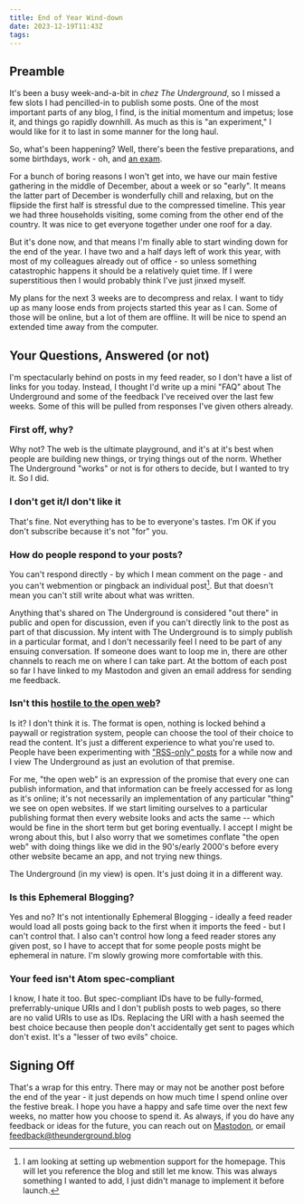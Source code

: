 ```yaml
---
title: End of Year Wind-down
date: 2023-12-19T11:43Z
tags:
---
```

## Preamble

It's been a busy week-and-a-bit in *chez The Underground*, so I missed a few slots I had pencilled-in to publish some posts. One of the most important parts of any blog, I find, is the initial momentum and impetus; lose it, and things go rapidly downhill. As much as this is "an experiment," I would like for it to last in some manner for the long haul.

So, what's been happening? Well, there's been the festive preparations, and some birthdays, work - oh, and [an exam][exam].

For a bunch of boring reasons I won't get into, we have our main festive gathering in the middle of December, about a week or so "early". It means the latter part of December is wonderfully chill and relaxing, but on the flipside the first half is stressful due to the compressed timeline. This year we had three households visiting, some coming from the other end of the country. It was nice to get everyone together under one roof for a day.

But it's done now, and that means I'm finally able to start winding down for the end of the year. I have two and a half days left of work this year, with most of my colleagues already out of office - so unless something catastrophic happens it should be a relatively quiet time. If I were superstitious then I would probably think I've just jinxed myself.

My plans for the next 3 weeks are to decompress and relax. I want to tidy up as many loose ends from projects started this year as I can. Some of those will be online, but a lot of them are offline. It will be nice to spend an extended time away from the computer.
## Your Questions, Answered (or not)

I'm spectacularly behind on posts in my feed reader, so I don't have a list of links for you today. Instead, I thought I'd write up a mini "FAQ" about The Underground and some of the feedback I've received over the last few weeks. Some of this will be pulled from responses I've given others already.
### First off, why?

Why not? The web is the ultimate playground, and it's at it's best when people are building new things, or trying things out of the norm. Whether The Underground "works" or not is for others to decide, but I wanted to try it. So I did.

### I don't get it/I don't like it

That's fine. Not everything has to be to everyone's tastes. I'm OK if you don't subscribe because it's not "for" you.

### How do people respond to your posts?

You can't respond directly - by which I mean comment on the page - and you can't webmention or pingback an individual post[^1]. But that doesn't mean you can't still write about what was written.

Anything that's shared on The Underground is considered "out there" in public and open for discussion, even if you can't directly link to the post as part of that discussion. My intent with The Underground is to simply publish in a particular format, and I don't necessarily feel I need to be part of any ensuing conversation. If someone does want to loop me in, there are other channels to reach me on where I can take part. At the bottom of each post so far I have linked to my Mastodon and given an email address for sending me feedback.

### Isn't this [hostile to the open web][hostile]?

Is it? I don't think it is. The format is open, nothing is locked behind a paywall or registration system, people can choose the tool of their choice to read the content. It's just a different experience to what you're used to. People have been experimenting with ["RSS-only" posts][rssclub] for a while now and I view The Underground as just an evolution of that premise.

For me, "the open web" is an expression of the promise that every one can publish information, and that information can be freely accessed for as long as it's online; it's not necessarily an implementation of any particular "thing" we see on open websites. If we start limiting ourselves to a particular publishing format then every website looks and acts the same -- which would be fine in the short term but get boring eventually. I accept I might be wrong about this, but I also worry that we sometimes conflate "the open web" with doing things like we did in the 90's/early 2000's before every other website became an app, and not trying new things.

The Underground (in my view) is open. It's just doing it in a different way.

### Is this Ephemeral Blogging?

Yes and no? It's not intentionally Ephemeral Blogging - ideally a feed reader would load all posts going back to the first when it imports the feed - but I can't control that. I also can't control how long a feed reader stores any given post, so I have to accept that for some people posts might be ephemeral in nature. I'm slowly growing more comfortable with this.

### Your feed isn't Atom spec-compliant

I know, I hate it too. But spec-compliant IDs have to be fully-formed, preferrably-unique URIs and I don't publish posts to web pages, so there are no valid URIs to use as IDs. Replacing the URI with a hash seemed the best choice because then people don't accidentally get sent to pages which don't exist. It's a "lesser of two evils" choice.

## Signing Off

That's a wrap for this entry. There may or may not be another post before the end of the year - it just depends on how much time I spend online over the festive break. I hope you have a happy and safe time over the next few weeks, no matter how you choose to spend it. As always, if you do have any feedback or ideas for the future, you can reach out on [Mastodon][masto], or email [feedback@theunderground.blog][mail]


[exam]: https://chrismcleod.dev/blog/certified-devops-institute-site-reliability-engineering-fundamentals/
[hostile]: https://devpapa.bearblog.dev/feed-reader-only-blog/
[rssclub]: https://daverupert.com/rss-club/
[masto]: https://mastodon.online/@mstrkapowski
[mail]: mailto:feedback@theunderground.blog

[^1]: I am looking at setting up webmention support for the homepage. This will let you reference the blog and still let me know. This was always something I wanted to add, I just didn't manage to implement it before launch.
